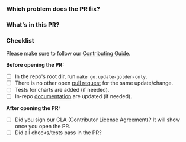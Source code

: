 ### Which problem does the PR fix?

<!-- Which GitHub issues are related to or fixed by this PR, if any? -->

### What's in this PR?

<!--
  Explain the contents of the PR.
  Give an overview of the implementation, which decisions were made, and why.
-->

### Checklist

Please make sure to follow our [Contributing Guide](../blob/main/CONTRIBUTING.md).

<!-- Place an '[x]' (no spaces) in all applicable fields. Please remove unrelated fields. -->

**Before opening the PR:**

- [ ] In the repo's root dir, run `make go.update-golden-only`.
- [ ] There is no other open [pull request](../pulls) for the same update/change.
- [ ] Tests for charts are added (if needed).
- [ ] In-repo [documentation](../blob/main/CONTRIBUTING.md#documentation) are updated (if needed).

**After opening the PR:**

- [ ] Did you sign our CLA (Contributor License Agreement)? It will show once you open the PR.
- [ ] Did all checks/tests pass in the PR?

<!--
### To-Do

- [ ] If the PR is not complete but you want to discuss the approach,
  list what remains to be done here.
-->
